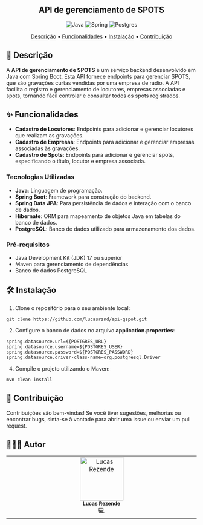 <h2 align="center">API de gerenciamento de SPOTS</h2>

<div align="center">

![Java](https://img.shields.io/badge/java-%23ED8B00.svg?style=for-the-badge&logo=openjdk&logoColor=white)
![Spring](https://img.shields.io/badge/spring-%236DB33F.svg?style=for-the-badge&logo=spring&logoColor=white)
![Postgres](https://img.shields.io/badge/postgres-%23316192.svg?style=for-the-badge&logo=postgresql&logoColor=white)
</div>

<p align="center">
 <a href="#description">Descrição</a> • 
 <a href="#features">Funcionalidades</a> • 
 <a href="#installation">Instalação</a> •
 <a href="#contribution">Contribuição</a> 
</p>

<h2 id="description">📙 Descrição</h2>

A **API de gerenciamento de SPOTS** é um serviço backend desenvolvido em Java com Spring Boot. Esta API fornece endpoints para gerenciar SPOTS, que são gravações curtas vendidas por uma empresa de rádio. A API facilita o registro e gerenciamento de locutores, empresas associadas e spots, tornando fácil controlar e consultar todos os spots registrados.

<h2 id="features">✨ Funcionalidades</h2>

- **Cadastro de Locutores**: Endpoints para adicionar e gerenciar locutores que realizam as gravações.
- **Cadastro de Empresas**: Endpoints para adicionar e gerenciar empresas associadas às gravações.
- **Cadastro de Spots**: Endpoints para adicionar e gerenciar spots, especificando o título, locutor e empresa associada.

### Tecnologias Utilizadas

- **Java**: Linguagem de programação.
- **Spring Boot**: Framework para construção do backend.
- **Spring Data JPA**: Para persistência de dados e interação com o banco de dados.
- **Hibernate**: ORM para mapeamento de objetos Java em tabelas do banco de dados.
- **PostgreSQL**: Banco de dados utilizado para armazenamento dos dados.

### Pré-requisitos

- Java Development Kit (JDK) 17 ou superior
- Maven para gerenciamento de dependências
- Banco de dados PostgreSQL

<h2 id="installation">🛠️ Instalação</h2>

1. Clone o repositório para o seu ambiente local:

```
git clone https://github.com/lucasrznd/api-gspot.git
```

2. Configure o banco de dados no arquivo **application.properties**:

```
spring.datasource.url=${POSTGRES_URL}
spring.datasource.username=${POSTGRES_USER}
spring.datasource.password=${POSTGRES_PASSWORD}
spring.datasource.driver-class-name=org.postgresql.Driver
```

4. Compile o projeto utilizando o Maven:

```
mvn clean install
```

<h2 id="contribution">🤝 Contribuição</h2>

Contribuições são bem-vindas! Se você tiver sugestões, melhorias ou encontrar bugs, sinta-se à vontade para abrir uma issue ou enviar um pull request.

<h2 id="author">👨🏻‍💻 Autor</h2>

<table>
  <tbody>
    <tr>
      <td align="center" valign="top" width="14.28%"><a href="https://github.com/lucasrznd"><img src="https://avatars.githubusercontent.com/u/101664450?v=4&v=" width="115px;" alt="Lucas Rezende"/><br /><sub><b>Lucas Rezende</b></sub></a><br/><a title="Código">💻</a></td>
  </tbody>
</table>
